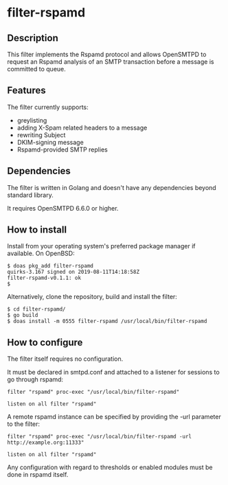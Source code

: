 # filter-rspamd

## Description
This filter implements the Rspamd protocol and allows OpenSMTPD to request an Rspamd analysis
of an SMTP transaction before a message is committed to queue.

## Features
The filter currently supports:

- greylisting
- adding X-Spam related headers to a message
- rewriting Subject
- DKIM-signing message
- Rspamd-provided SMTP replies

## Dependencies
The filter is written in Golang and doesn't have any dependencies beyond standard library.

It requires OpenSMTPD 6.6.0 or higher.


## How to install
Install from your operating system's preferred package manager if available.
On OpenBSD:
```
$ doas pkg_add filter-rspamd
quirks-3.167 signed on 2019-08-11T14:18:58Z
filter-rspamd-v0.1.1: ok
$
```

Alternatively, clone the repository, build and install the filter:
```
$ cd filter-rspamd/
$ go build
$ doas install -m 0555 filter-rspamd /usr/local/bin/filter-rspamd
```

## How to configure
The filter itself requires no configuration.

It must be declared in smtpd.conf and attached to a listener for sessions to go through rspamd:
```
filter "rspamd" proc-exec "/usr/local/bin/filter-rspamd"

listen on all filter "rspamd"
```

A remote rspamd instance can be specified by providing the -url parameter to the filter:
```
filter "rspamd" proc-exec "/usr/local/bin/filter-rspamd -url http://example.org:11333"

listen on all filter "rspamd"
```


Any configuration with regard to thresholds or enabled modules must be done in rspamd itself.

